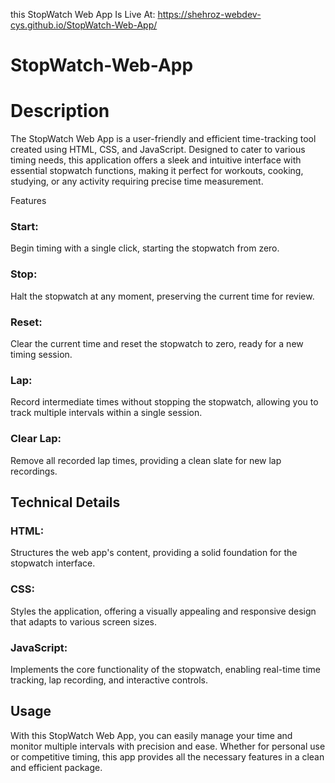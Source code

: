 this StopWatch Web App Is Live At: https://shehroz-webdev-cys.github.io/StopWatch-Web-App/
<h1>StopWatch-Web-App</h1>
<h1>Description</h1>
<p>
  The StopWatch Web App is a user-friendly and efficient time-tracking tool created using HTML, CSS, and JavaScript. Designed to cater to various timing needs, this application offers a sleek and intuitive interface with essential stopwatch functions, making it perfect for workouts, cooking, studying, or any activity requiring precise time measurement.
<div>Features</div>
<h3>Start:</h3> Begin timing with a single click, starting the stopwatch from zero.
<h3>Stop: </h3>Halt the stopwatch at any moment, preserving the current time for review.
<h3>Reset: </h3>Clear the current time and reset the stopwatch to zero, ready for a new timing session.
<h3>Lap: </h3>Record intermediate times without stopping the stopwatch, allowing you to track multiple intervals within a single session.
<h3>Clear Lap: </h3>Remove all recorded lap times, providing a clean slate for new lap recordings.
<h2>Technical Details</h2>
<h3>HTML: </h3>Structures the web app's content, providing a solid foundation for the stopwatch interface.
<h3>CSS: </h3>Styles the application, offering a visually appealing and responsive design that adapts to various screen sizes.
<h3>JavaScript: </h3>Implements the core functionality of the stopwatch, enabling real-time time tracking, lap recording, and interactive controls.
<h2>Usage</h2>
With this StopWatch Web App, you can easily manage your time and monitor multiple intervals with precision and ease. Whether for personal use or competitive timing, this app provides all the necessary features in a clean and efficient package.
</p>
